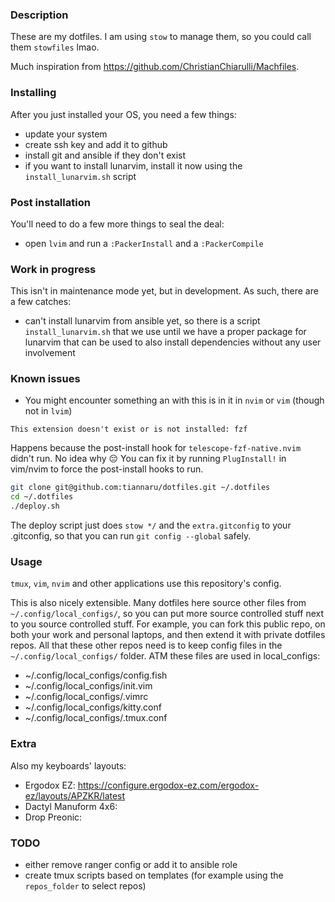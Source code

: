 ### Description
These are my dotfiles. I am using `stow` to manage them, so you could call them `stowfiles` lmao.

Much inspiration from https://github.com/ChristianChiarulli/Machfiles.

### Installing
After you just installed your OS, you need a few things:
- update your system
- create ssh key and add it to github
- install git and ansible if they don't exist
- if you want to install lunarvim, install it now using the `install_lunarvim.sh` script

### Post installation
You'll need to do a few more things to seal the deal:
- open `lvim` and run a `:PackerInstall` and a `:PackerCompile`

### Work in progress
This isn't in maintenance mode yet, but in development. As such, there are a few catches:
- can't install lunarvim from ansible yet, so there is a script `install_lunarvim.sh` that we use until we have a proper package for lunarvim that can be used to also install dependencies without any user involvement

### Known issues
- You might encounter something an with this is in it in `nvim` or `vim` (though not in `lvim`)
```
This extension doesn't exist or is not installed: fzf
```
Happens because the post-install hook for `telescope-fzf-native.nvim` didn't run. No idea why 😔
You can fix it by running `PlugInstall!` in vim/nvim to force the post-install hooks to run.

```bash
git clone git@github.com:tiannaru/dotfiles.git ~/.dotfiles
cd ~/.dotfiles
./deploy.sh
```
The deploy script just does `stow */` and the `extra.gitconfig` to your .gitconfig, so that you can run `git config --global` safely.

### Usage
`tmux`, `vim`, `nvim` and other applications use this repository's config.

This is also nicely extensible. Many dotfiles here source other files from `~/.config/local_configs/`, so you can put more source controlled stuff next to you source controlled stuff. 
For example, you can fork this public repo, on both your work and personal laptops, and then extend it with private dotfiles repos. All that these other repos need is to keep config files in the `~/.config/local_configs/` folder.
ATM these files are used in local_configs:
- ~/.config/local_configs/config.fish
- ~/.config/local_configs/init.vim
- ~/.config/local_configs/.vimrc
- ~/.config/local_configs/kitty.conf
- ~/.config/local_configs/.tmux.conf

### Extra
Also my keyboards' layouts: 
- Ergodox EZ: https://configure.ergodox-ez.com/ergodox-ez/layouts/APZKR/latest
- Dactyl Manuform 4x6: 
- Drop Preonic: 

### TODO
- either remove ranger config or add it to ansible role
- create tmux scripts based on templates (for example using the `repos_folder` to select repos)
